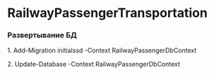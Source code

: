 # RailwayPassengerTransportation

<h3>Развертывание БД</h3>
<p>1. Add-Migration initialssd -Context RailwayPassengerDbContext</p>
<p>2. Update-Database -Context RailwayPassengerDbContext</p>
